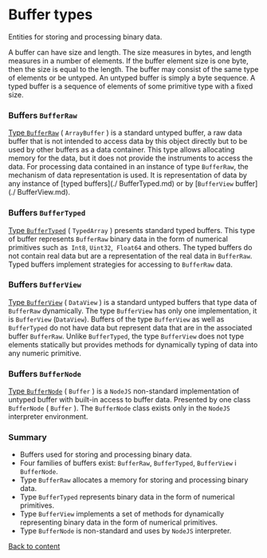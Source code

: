 # Buffer types

Entities for storing and processing binary data.

A buffer can have size and length. The size measures in bytes, and length measures in a number of elements. If the buffer element size is one byte, then the size is equal to the length. The buffer may consist of the same type of elements or be untyped. An untyped buffer is simply a byte sequence. A typed buffer is a sequence of elements of some primitive type with a fixed size.

### Buffers `BufferRaw`

[Type `BufferRaw`](BufferRaw.md) ( `ArrayBuffer` ) is a standard untyped buffer, a raw data buffer that is not intended to access data by this object directly but to be used by other buffers as a data container. This type allows allocating memory for the data, but it does not provide the instruments to access the data. For processing data contained in an instance of type `BufferRaw`, the mechanism of data representation is used. It is representation of data by any instance of [typed buffers](./ BufferTyped.md) or by [`BufferView` buffer](./ BufferView.md).

### Buffers `BufferTyped`

[Type `BufferTyped`](BufferTyped.md) ( `TypedArray` ) presents standard typed buffers. This type of buffer represents `BufferRaw` binary data in the form of numerical primitives such as` Int8`, `Uint32`,` Float64` and others. The typed buffers do not contain real data but are a representation of the real data in `BufferRaw`. Typed buffers implement strategies for accessing to `BufferRaw` data.

### Buffers `BufferView`

[Type `BufferView`](BufferView.md) ( `DataView` ) is a standard untyped buffers that type data of `BufferRaw` dynamically. The type `BufferView` has only one implementation, it is `BufferView` (`DataView`). Buffers of the type `BufferView` as well as` BufferTyped` do not have data but represent data that are in the associated buffer `BufferRaw`. Unlike `BufferTyped`, the type `BufferView` does not type elements statically but provides methods for dynamically typing of data into any numeric primitive.

### Buffers `BufferNode`

[Type `BufferNode`](BufferNode.md) ( `Buffer` ) is a `NodeJS` non-standard implementation of untyped buffer with built-in access to buffer data. Presented by one class `BufferNode` ( `Buffer` ). The `BufferNode` class exists only in the `NodeJS` interpreter environment.

### Summary

- Buffers used for storing and processing binary data.
- Four families of buffers exist: `BufferRaw`, `BufferTyped`, `BufferView` i `BufferNode`.
- Type `BufferRaw` allocates a memory for storing and processing binary data.
- Type `BufferTyped` represents binary data in the form of numerical primitives.
- Type `BufferView` implements a set of methods for dynamically representing binary data in the form of numerical primitives.
- Type `BufferNode` is non-standard and uses by `NodeJS` interpreter.

[Back to content](../README.md#Concepts)
